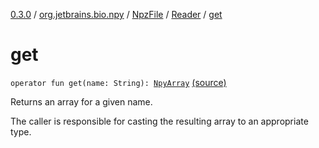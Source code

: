 [0.3.0](../../../index.md) / [org.jetbrains.bio.npy](../../index.md) / [NpzFile](../index.md) / [Reader](index.md) / [get](.)

# get

`operator fun get(name: String): `[`NpyArray`](../../-npy-array/index.md) [(source)](https://github.com/JetBrains-Research/npy/blob/0.3.0/src/main/kotlin/org/jetbrains/bio/npy/Npz.kt#L71)

Returns an array for a given name.

The caller is responsible for casting the resulting array to an
appropriate type.


